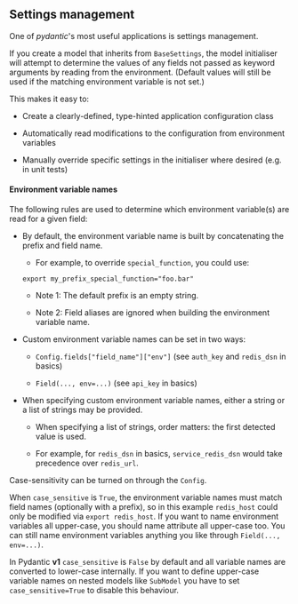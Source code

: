 ## Settings management

One of _pydantic_'s most useful applications is settings management.

If you create a model that inherits from `BaseSettings`, the model initialiser will attempt to determine the values of any fields not passed as keyword arguments by reading from the environment. (Default values will still be used if the matching environment variable is not set.)

This makes it easy to:

* Create a clearly-defined, type-hinted application configuration class

* Automatically read modifications to the configuration from environment variables

* Manually override specific settings in the initialiser where desired (e.g. in unit tests)


#### Environment variable names

The following rules are used to determine which environment variable(s) are read for a given field:

* By default, the environment variable name is built by concatenating the prefix and field name.

    * For example, to override `special_function`, you could use:

    ```
    export my_prefix_special_function="foo.bar"
    ```

    * Note 1: The default prefix is an empty string.

    * Note 2: Field aliases are ignored when building the environment variable name.

* Custom environment variable names can be set in two ways:

    * `Config.fields["field_name"]["env"]` (see `auth_key` and `redis_dsn` in basics)

    * `Field(..., env=...)` (see `api_key` in basics)

* When specifying custom environment variable names, either a string or a list of strings may be provided.

    * When specifying a list of strings, order matters: the first detected value is used.

    * For example, for `redis_dsn` in basics, `service_redis_dsn` would take precedence over `redis_url`.

Case-sensitivity can be turned on through the `Config`.

When `case_sensitive` is `True`, the environment variable names must match field names (optionally with a prefix), so in this example `redis_host` could only be modified via `export redis_host`. If you want to name environment variables all upper-case, you should name attribute all upper-case too. You can still name environment variables anything you like through `Field(..., env=...)`.

In Pydantic __v1__ `case_sensitive` is `False` by default and all variable names are converted to lower-case internally. If you want to define upper-case variable names on nested models like `SubModel` you have to set `case_sensitive=True` to disable this behaviour.
